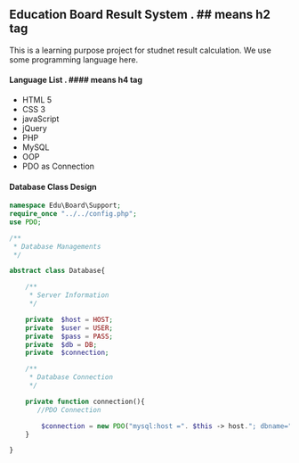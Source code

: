 ## Education Board Result System . ## means h2 tag

This is a learning purpose project for studnet result calculation. We use some programming language here.

#### Language List . ####  means h4 tag

- HTML 5
- CSS 3
- javaScript
- jQuery
- PHP
- MySQL
- OOP
- PDO as Connection

#### Database Class Design

```php
namespace Edu\Board\Support;
require_once "../../config.php";
use PDO;

/**
 * Database Managements
 */

abstract class Database{

    /**
     * Server Information
     */

    private  $host = HOST;
    private  $user = USER;
    private  $pass = PASS;
    private  $db = DB;
    private  $connection;

    /**
     * Database Connection
     */

    private function connection(){
       //PDO Connection

        $connection = new PDO("mysql:host =". $this -> host."; dbname=" . $this -> db, $this -> user,  $this -> pass);
    }

}

```



